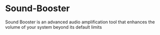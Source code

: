 # Sound-Booster
Sound Booster is an advanced audio amplification tool that enhances the volume of your system beyond its default limits
